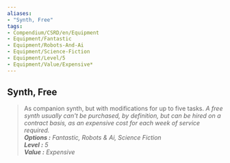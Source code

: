 ```yaml
---
aliases:
- "Synth, Free"
tags:
- Compendium/CSRD/en/Equipment
- Equipment/Fantastic
- Equipment/Robots-And-Ai
- Equipment/Science-Fiction
- Equipment/Level/5
- Equipment/Value/Expensive*
---
```


  
## Synth, Free  
  
>As companion synth, but with modifications for up to five tasks. *A free synth usually can't be purchased, by definition, but can be hired on a contract basis, as an expensive cost for each week of service required.  
> **Options :** Fantastic, Robots & Ai, Science Fiction  
> **Level :** 5  
> **Value :** Expensive*